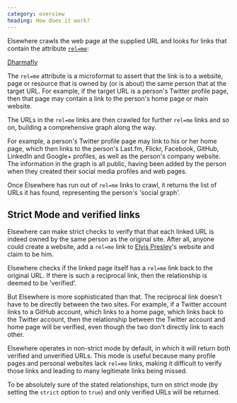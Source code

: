 ```yaml
--- 
category: overview
heading: How does it work?
---
```


Elsewhere crawls the web page at the supplied URL and looks for links that contain the attribute [`rel=me`][rel=me]:

  <a href="http://dharmafly.com" rel="me">Dharmafly</a>

The `rel=me` attribute is a microformat to assert that the link is to a website, page or resource that is owned by (or is about) the same person that at the target URL. For example, if the target URL is a person's Twitter profile page, then that page may contain a link to the person's home page or main website.

The URLs in the `rel=me` links are then crawled for further `rel=me` links and so on, building a comprehensive graph along the way.

For example, a person's Twitter profile page may link to his or her home page, which then links to the person's Last.fm, Flickr, Facebook, GitHub, LinkedIn and Google+ profiles, as well as the person's company website. The information in the graph is all public, having been added by the person when they created their social media profiles and web pages.

Once Elsewhere has run out of `rel=me` links to crawl, it returns the list of URLs it has found, representing the person's 'social graph'.


## Strict Mode and verified links

Elsewhere can make strict checks to verify that that each linked URL is indeed owned by the same person as the original site. After all, anyone could create a website, add a `rel=me` link to [Elvis Presley][elvis]'s website and claim to be him.

Elsewhere checks if the linked page itself has a `rel=me` link back to the original URL. If there is such a reciprocal link, then the relationship is deemed to be 'verified'.

But Elsewhere is more sophisticated than that. The reciprocal link doesn't have to be directly between the two sites. For example, if a Twitter account links to a GitHub account, which links to a home page, which links back to the Twitter account, then the relationship between the Twitter account and home page will be verified, even though the two don't directly link to each other.

Elsewhere operates in non-strict mode by default, in which it will return both verified and unverified URLs. This mode is useful because many profile pages and personal websites lack `rel=me` links, making it difficult to verify those links and leading to many legitimate links being missed.

To be absolutely sure of the stated relationships, turn on strict mode (by setting the `strict` option to `true`) and only verified URLs will be returned.


[rel=me]: http://microformats.org/wiki/rel-me
[elvis]: http://www.elvis.com